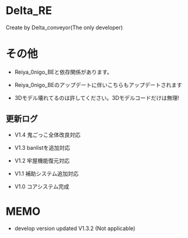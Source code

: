 # Delta_RE
Create by Delta_conveyor(The only developer)

# その他

- Reiya_0nigo_BEと依存関係があります。

- Reiya_0nigo_BEのアップデートに伴いこちらもアップデートされます

- 3Dモデル壊れてるのは許してください。3Dモデルコードだけは無理!

## 更新ログ

- V1.4 鬼ごっこ全体改良対応

- V1.3 banlistを追加対応

- V1.2 牢屋機能復元対応 

- V1.1 補助システム追加対応

- V1.0 コアシステム完成 


# MEMO
- develop version updated V1.3.2 (Not applicable)